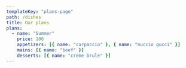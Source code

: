 ```yaml
---
templateKey: "plans-page"
path: /dishes
title: Our plans
plans:
  - name: "Summer"
    price: 100
    appetizers: [{ name: "carpaccio" }, { name: "muccio gucci" }]
    mains: [{ name: "beef" }]
    desserts: [{ name: "creme brule" }]
---
```

